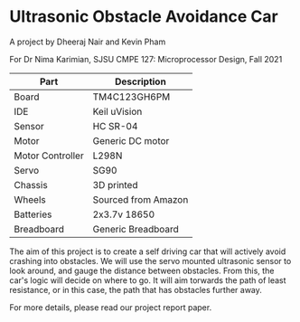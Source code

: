 # Ultrasonic Obstacle Avoidance Car
A project by Dheeraj Nair and Kevin Pham

For Dr Nima Karimian, SJSU CMPE 127: Microprocessor Design, Fall 2021


| Part | Description |
| ----------- | ----------- |
| Board | TM4C123GH6PM |
| IDE | Keil uVision |
| Sensor | HC SR-04 |
| Motor | Generic DC motor |
| Motor Controller | L298N |
| Servo | SG90 |
| Chassis | 3D printed |
| Wheels | Sourced from Amazon |
| Batteries | 2x3.7v 18650 |
| Breadboard | Generic Breadboard |


The aim of this project is to create a self driving car that will actively avoid crashing into obstacles. We will use the servo mounted ultrasonic sensor to look around, 
and gauge the distance between obstacles. From this, the car's logic will decide on where to go. It will aim torwards the path of least resistance, or in this case, the path that
has obstacles further away.



For more details, please read our project report paper.
